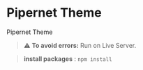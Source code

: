 # Pipernet Theme
Pipernet Theme

> :warning: **To avoid errors:** Run on Live Server.

> **install packages** : `npm install`
